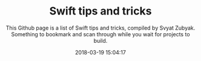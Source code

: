 ---
title: "Swift tips and tricks"
subtitle: "This Github page is a list of Swift tips and tricks, compiled by Svyat Zubyak. Something to bookmark and scan through while you wait for projects to build."
tags: ["tips","tricks"]
link: "https://github.com/Luur/SwiftTips"
date: "2018-03-19 15:04:17"
---
